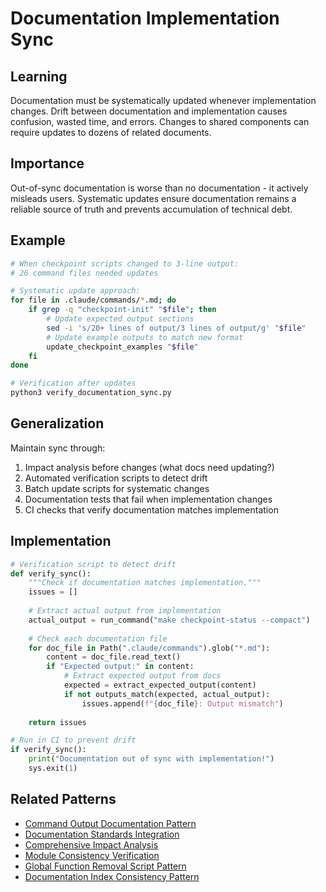 # Documentation Implementation Sync

## Learning
Documentation must be systematically updated whenever implementation changes. Drift between documentation and implementation causes confusion, wasted time, and errors. Changes to shared components can require updates to dozens of related documents.

## Importance
Out-of-sync documentation is worse than no documentation - it actively misleads users. Systematic updates ensure documentation remains a reliable source of truth and prevents accumulation of technical debt.

## Example
```bash
# When checkpoint scripts changed to 3-line output:
# 26 command files needed updates

# Systematic update approach:
for file in .claude/commands/*.md; do
    if grep -q "checkpoint-init" "$file"; then
        # Update expected output sections
        sed -i 's/20+ lines of output/3 lines of output/g' "$file"
        # Update example outputs to match new format
        update_checkpoint_examples "$file"
    fi
done

# Verification after updates
python3 verify_documentation_sync.py
```

## Generalization
Maintain sync through:
1. Impact analysis before changes (what docs need updating?)
2. Automated verification scripts to detect drift
3. Batch update scripts for systematic changes
4. Documentation tests that fail when implementation changes
5. CI checks that verify documentation matches implementation

## Implementation
```python
# Verification script to detect drift
def verify_sync():
    """Check if documentation matches implementation."""
    issues = []
    
    # Extract actual output from implementation
    actual_output = run_command("make checkpoint-status --compact")
    
    # Check each documentation file
    for doc_file in Path(".claude/commands").glob("*.md"):
        content = doc_file.read_text()
        if "Expected output:" in content:
            # Extract expected output from docs
            expected = extract_expected_output(content)
            if not outputs_match(expected, actual_output):
                issues.append(f"{doc_file}: Output mismatch")
    
    return issues

# Run in CI to prevent drift
if verify_sync():
    print("Documentation out of sync with implementation!")
    sys.exit(1)
```

## Related Patterns
- [Command Output Documentation Pattern](command-output-documentation-pattern.md)
- [Documentation Standards Integration](documentation-standards-integration.md)
- [Comprehensive Impact Analysis](comprehensive-impact-analysis.md)
- [Module Consistency Verification](module-consistency-verification.md)
- [Global Function Removal Script Pattern](global-function-removal-script-pattern.md)
- [Documentation Index Consistency Pattern](documentation-index-consistency-pattern.md)